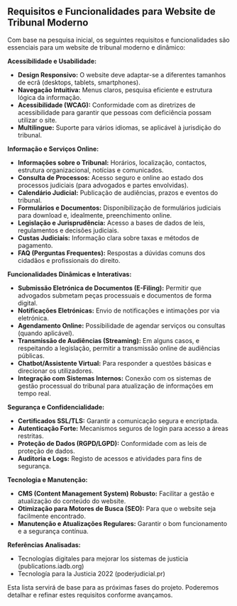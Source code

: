 ## Requisitos e Funcionalidades para Website de Tribunal Moderno

Com base na pesquisa inicial, os seguintes requisitos e funcionalidades são essenciais para um website de tribunal moderno e dinâmico:

**Acessibilidade e Usabilidade:**

*   **Design Responsivo:** O website deve adaptar-se a diferentes tamanhos de ecrã (desktops, tablets, smartphones).
*   **Navegação Intuitiva:** Menus claros, pesquisa eficiente e estrutura lógica da informação.
*   **Acessibilidade (WCAG):** Conformidade com as diretrizes de acessibilidade para garantir que pessoas com deficiência possam utilizar o site.
*   **Multilingue:** Suporte para vários idiomas, se aplicável à jurisdição do tribunal.

**Informação e Serviços Online:**

*   **Informações sobre o Tribunal:** Horários, localização, contactos, estrutura organizacional, notícias e comunicados.
*   **Consulta de Processos:** Acesso seguro e online ao estado dos processos judiciais (para advogados e partes envolvidas).
*   **Calendário Judicial:** Publicação de audiências, prazos e eventos do tribunal.
*   **Formulários e Documentos:** Disponibilização de formulários judiciais para download e, idealmente, preenchimento online.
*   **Legislação e Jurisprudência:** Acesso a bases de dados de leis, regulamentos e decisões judiciais.
*   **Custas Judiciais:** Informação clara sobre taxas e métodos de pagamento.
*   **FAQ (Perguntas Frequentes):** Respostas a dúvidas comuns dos cidadãos e profissionais do direito.

**Funcionalidades Dinâmicas e Interativas:**

*   **Submissão Eletrónica de Documentos (E-Filing):** Permitir que advogados submetam peças processuais e documentos de forma digital.
*   **Notificações Eletrónicas:** Envio de notificações e intimações por via eletrónica.
*   **Agendamento Online:** Possibilidade de agendar serviços ou consultas (quando aplicável).
*   **Transmissão de Audiências (Streaming):** Em alguns casos, e respeitando a legislação, permitir a transmissão online de audiências públicas.
*   **Chatbot/Assistente Virtual:** Para responder a questões básicas e direcionar os utilizadores.
*   **Integração com Sistemas Internos:** Conexão com os sistemas de gestão processual do tribunal para atualização de informações em tempo real.

**Segurança e Confidencialidade:**

*   **Certificados SSL/TLS:** Garantir a comunicação segura e encriptada.
*   **Autenticação Forte:** Mecanismos seguros de login para acesso a áreas restritas.
*   **Proteção de Dados (RGPD/LGPD):** Conformidade com as leis de proteção de dados.
*   **Auditoria e Logs:** Registo de acessos e atividades para fins de segurança.

**Tecnologia e Manutenção:**

*   **CMS (Content Management System) Robusto:** Facilitar a gestão e atualização do conteúdo do website.
*   **Otimização para Motores de Busca (SEO):** Para que o website seja facilmente encontrado.
*   **Manutenção e Atualizações Regulares:** Garantir o bom funcionamento e a segurança contínua.

**Referências Analisadas:**

*   Tecnologías digitales para mejorar los sistemas de justicia (publications.iadb.org)
*   Tecnología para la Justicia 2022 (poderjudicial.pr)

Esta lista servirá de base para as próximas fases do projeto. Poderemos detalhar e refinar estes requisitos conforme avançamos.

